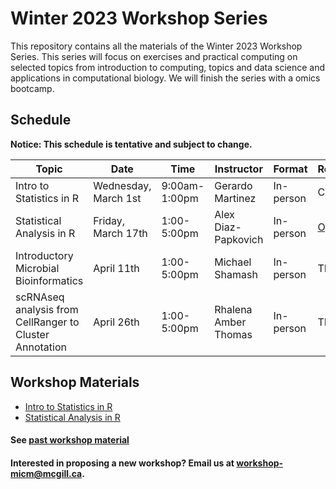 # Winter 2023 Workshop Series

This repository contains all the materials of the Winter 2023 Workshop Series. 
This series will focus on exercises and practical computing on selected topics from introduction to computing, topics and data science and applications in computational biology. We will finish the series with a omics bootcamp.

## Schedule

**Notice: This schedule is tentative and subject to change.**

| Topic | Date | Time | Instructor | Format | Registration |
| ------| ---- | ----- | ---------- | -------- | ------- |
| Intro to Statistics in R| Wednesday, March 1st | 9:00am-1:00pm | Gerardo Martinez | In-person | Closed |
| Statistical Analysis in R | Friday, March 17th | 1:00-5:00pm | Alex Diaz-Papkovich | In-person | [Open](https://forms.gle/noM6JsuZFwiHkZDx9) |
| Introductory Microbial Bioinformatics | April 11th | 1:00-5:00pm | Michael Shamash | In-person | TBA |
| scRNAseq analysis from CellRanger to Cluster Annotation | April 26th | 1:00-5:00pm | Rhalena Amber Thomas | In-person | TBA |

## Workshop Materials

* [Intro to Statistics in R](https://github.com/McGill-MiCM/micm-statistics-winter)
* [Statistical Analysis in R](https://github.com/McGill-MiCM/)

#### See [past workshop material](https://mcgill-micm.github.io/MicM-Mcgill/)
#### Interested in proposing a new workshop? Email us at workshop-micm@mcgill.ca.
